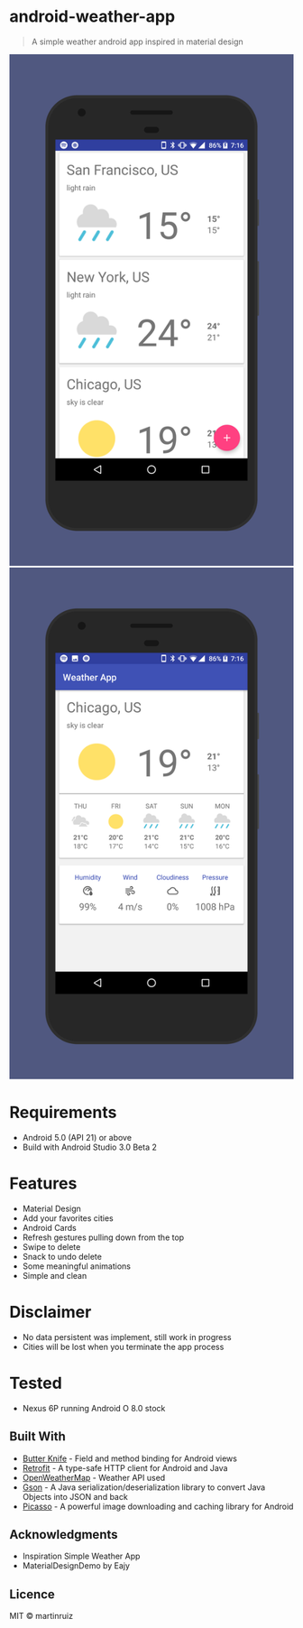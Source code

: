 # android-weather-app
> A simple weather android app inspired in material design


![Sample image](img/screener_1503490999452.png) ![Sample image 2](img/screener_1503491219711.png)

# Requirements
 - Android 5.0 (API 21) or above 
 - Build with Android Studio 3.0 Beta 2
 
# Features
 - Material Design
 - Add your favorites cities 
 - Android Cards
 - Refresh gestures pulling down from the top
 - Swipe to delete 
 - Snack to undo delete
 - Some meaningful animations
 - Simple and clean 

# Disclaimer 
- No data persistent was implement, still work in progress 
- Cities will be lost when you terminate the app process

# Tested 
- Nexus 6P running Android O 8.0 stock

## Built With

* [Butter Knife](https://github.com/JakeWharton/butterknife) - Field and method binding for Android views
* [Retrofit](http://square.github.io/retrofit/) - A type-safe HTTP client for Android and Java
* [OpenWeatherMap](https://openweathermap.org/) - Weather API used 
* [Gson](https://github.com/google/gson) - A Java serialization/deserialization library to convert Java Objects into JSON and back
* [Picasso](http://square.github.io/picasso/) - A powerful image downloading and caching library for Android



## Acknowledgments
* Inspiration Simple Weather App
* MaterialDesignDemo by Eajy

## Licence
MIT &copy; martinruiz
